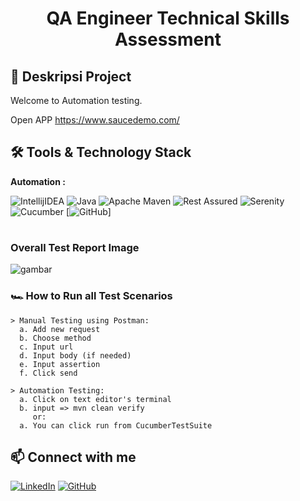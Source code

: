 <h1 align="center"> QA Engineer Technical Skills Assessment</h1>

## 📑 Deskripsi Project
<p align="justify">Welcome to Automation testing. </p>

Open APP https://www.saucedemo.com/

## 🛠 Tools & Technology Stack

**Automation :**

![IntellijIDEA](https://img.shields.io/badge/IntelliJIDEA-000000.svg?style=for-the-badge&logo=intellij-idea&logoColor=white)
![Java](https://img.shields.io/badge/java-%23ED8B00.svg?style=for-the-badge&logo=java&logoColor=white)
![Apache Maven](https://img.shields.io/badge/Apache%20Maven-C71A36?style=for-the-badge&logo=Apache%20Maven&logoColor=white)
![Rest Assured](https://img.shields.io/badge/-rest%20assured-000000?style=for-the-badge&logo=rest-assured&logoColor=black)
![Serenity](https://img.shields.io/badge/-serenity-16a67a?style=for-the-badge&logo=serenity&logoColor=black)
![Cucumber](https://img.shields.io/badge/-cucumber-4bc47b?style=for-the-badge&logo=cucumber&logoColor=black)
[![GitHub](https://img.shields.io/badge/github%20Project-%23121011.svg?style=for-the-badge&logo=github&logoColor=white)]

#

### Overall Test Report Image

![gambar](https://github.com/ArumPuspa19/ArumPuspa19/assets/124779557/16f2dfc7-628a-4d88-a5a2-997e422ae362)


### 🏎️ How to Run all Test Scenarios
    > Manual Testing using Postman:
      a. Add new request
      b. Choose method
      c. Input url
      d. Input body (if needed)
      e. Input assertion
      f. Click send

    > Automation Testing:
      a. Click on text editor's terminal
      b. input => mvn clean verify
         or:
      a. You can click run from CucumberTestSuite

## 📫 Connect with me
[![LinkedIn](https://img.shields.io/badge/-Arum%20Puspa-white?style=for-the-badge&logo=linkedin&logoColor=blue)](https://www.linkedin.com/in/arum-puspa-khinanthi-b3683b221)
[![GitHub](https://img.shields.io/badge/-ArumPuspa19-white?style=for-the-badge&logo=github&logoColor=black)](https://github.com/ArumPuspa19)

